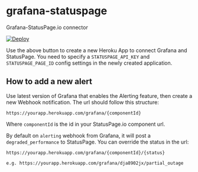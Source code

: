 # grafana-statuspage
Grafana-StatusPage.io connector

[![Deploy](https://www.herokucdn.com/deploy/button.svg)](https://heroku.com/deploy?template=https://github.com/getconversio/grafana-statuspage)

Use the above button to create a new Heroku App to connect Grafana and StatusPage. You need to specify a `STATUSPAGE_API_KEY` and `STATUSPAGE_PAGE_ID` config settings in the newly created application.

## How to add a new alert

Use latest version of Grafana that enables the Alerting feature, then create a new Webhook notification. The url should follow this structure:

    https://yourapp.herokuapp.com/grafana/{componentId}

Where `componentId` is the id in your StatusPage.io component url.

By default on `alerting` webhook from Grafana, it will post a `degraded_performance` to StatusPage. You can override the status in the url:

    https://yourapp.herokuapp.com/grafana/{componentId}/{status}

    e.g. https://yourapp.herokuapp.com/grafana/dja8902jx/partial_outage
